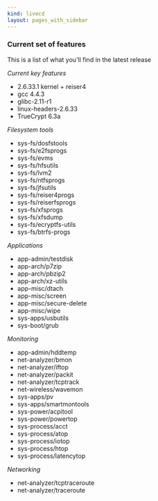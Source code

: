 ```yaml
---
kind: livecd
layout: pages_with_sidebar
---
```

### Current set of features
This is a list of what you'll find in the latest release

*Current key features*
* 2\.6\.33\.1 kernel \+ reiser4
* gcc 4\.4\.3
* glibc\-2\.11\-r1
* linux\-headers\-2\.6\.33
* TrueCrypt 6\.3a

*Filesystem tools*
* sys-fs/dosfstools
* sys-fs/e2fsprogs
* sys-fs/evms
* sys-fs/hfsutils
* sys-fs/lvm2
* sys-fs/ntfsprogs
* sys-fs/jfsutils
* sys-fs/reiser4progs
* sys-fs/reiserfsprogs
* sys-fs/xfsprogs
* sys-fs/xfsdump
* sys-fs/ecryptfs\-utils
* sys-fs/btrfs\-progs

*Applications*
* app-admin/testdisk
* app-arch/p7zip
* app-arch/pbzip2
* app-arch/xz\-utils
* app-misc/dtach
* app-misc/screen
* app-misc/secure-delete
* app-misc/wipe
* sys-apps/usbutils
* sys-boot/grub

*Monitoring*
* app-admin/hddtemp
* net-analyzer/bmon
* net-analyzer/iftop
* net-analyzer/packit
* net-analyzer/tcptrack
* net-wireless/wavemon
* sys-apps/pv
* sys-apps/smartmontools
* sys-power/acpitool
* sys-power/powertop
* sys-process/acct
* sys-process/atop
* sys-process/iotop
* sys-process/htop
* sys-process/latencytop

*Networking*
* net-analyzer/tcptraceroute
* net-analyzer/traceroute
